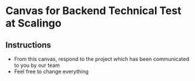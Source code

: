 # Canvas for Backend Technical Test at Scalingo

## Instructions

* From this canvas, respond to the project which has been communicated to you by our team
* Feel free to change everything
